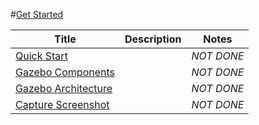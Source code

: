#[Get Started][1]

|Title|Description|Notes|
|----|----|----|
|[Quick Start][2]||*NOT DONE*|
|[Gazebo Components][3]||*NOT DONE*|
|[Gazebo Architecture][4]||*NOT DONE*|
|[Capture Screenshot][5]||*NOT DONE*|

[1]: http://gazebosim.org/tutorials?tut=quick_start&cat=get_started
[2]: ../gazebo_notes/quick_start.md
[3]: ../gazebo_notes/components.md
[4]: ../gazebo_notes/architecture.md
[5]: ../gazebo_notes/screenshot.md
